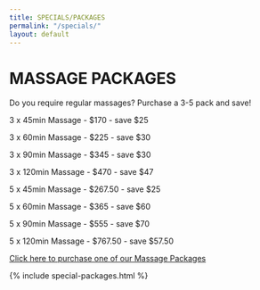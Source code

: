 ```yaml
---
title: SPECIALS/PACKAGES
permalink: "/specials/"
layout: default
---
```


# MASSAGE PACKAGES
Do you require regular massages? Purchase a 3-5 pack and save!

3 x 45min Massage - $170 - save $25

3 x 60min Massage - $225 - save $30

3 x 90min Massage - $345 - save $30

3 x 120min Massage - $470 - save $47



5 x 45min Massage - $267.50 - save $25

5 x 60min Massage - $365 - save $60

5 x 90min Massage - $555 - save $70

5 x 120min Massage - $767.50 - save $57.50

[Click here to purchase one of our Massage Packages](https://clients.mindbodyonline.com/classic/ws?studioid=23881&stype=40)


{% include special-packages.html %}

<div data-fred-widget-reviews></div>
<script src="https://d1yw3duy3i4qiv.cloudfront.net/js/sdk-v1.js"></script>
<script>
    FRED.init({
      locationId: "81fed43a-3a7a-4e46-8450-c4863243da74",
      perPage: 5,
      layout: "list",
      background: "ffffff",
      title: "Client Reviews",
      titleHexColor: "000000",
      starHexColor: "A9B89B"
    });
</script>